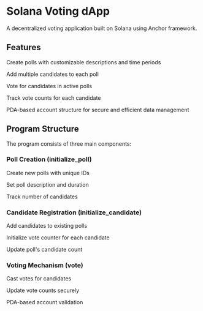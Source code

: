 # Solana Voting dApp
A decentralized voting application built on Solana using Anchor framework.

## Features
Create polls with customizable descriptions and time periods

Add multiple candidates to each poll

Vote for candidates in active polls

Track vote counts for each candidate

PDA-based account structure for secure and efficient data management

## Program Structure
The program consists of three main components:

### Poll Creation (initialize_poll)
Create new polls with unique IDs

Set poll description and duration

Track number of candidates

### Candidate Registration (initialize_candidate)
Add candidates to existing polls

Initialize vote counter for each candidate

Update poll's candidate count

### Voting Mechanism (vote)
Cast votes for candidates

Update vote counts securely

PDA-based account validation
